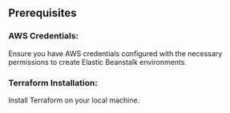 ## Prerequisites
### AWS Credentials:
Ensure you have AWS credentials configured with the necessary permissions to create Elastic Beanstalk environments.

### Terraform Installation:
Install Terraform on your local machine.